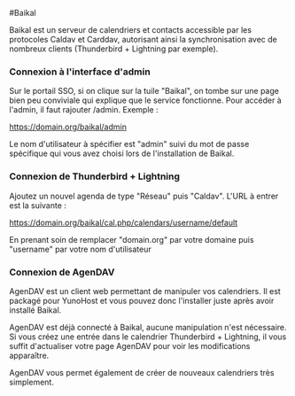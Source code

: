 #Baikal

Baikal est un serveur de calendriers et contacts accessible par les protocoles Caldav et Carddav, autorisant ainsi la synchronisation avec de nombreux clients (Thunderbird + Lightning par exemple).

### Connexion à l'interface d'admin
Sur le portail SSO, si on clique sur la tuile "Baikal", on tombe sur une page bien peu conviviale qui explique que le service fonctionne. Pour accéder à l'admin, il faut rajouter /admin. Exemple :

https://domain.org/baikal/admin

Le nom d'utilisateur à spécifier est "admin" suivi du mot de passe spécifique qui vous avez choisi lors de l'installation de Baikal.

### Connexion de Thunderbird + Lightning

Ajoutez un nouvel agenda de type "Réseau" puis "Caldav".
L'URL à entrer est la suivante :

https://domain.org/baikal/cal.php/calendars/username/default

En prenant soin de remplacer "domain.org" par votre domaine puis "username" par votre nom d'utilisateur

### Connexion de AgenDAV

AgenDAV est un client web permettant de manipuler vos calendriers. Il est packagé pour YunoHost et vous pouvez donc l'installer juste après avoir installé Baikal.

AgenDAV est déjà connecté à Baikal, aucune manipulation n'est nécessaire. Si vous créez une entrée dans le calendrier Thunderbird + Lightning, il vous suffit d'actualiser votre page AgenDAV pour voir les modifications apparaître.

AgenDAV vous permet également de créer de nouveaux calendriers très simplement.
